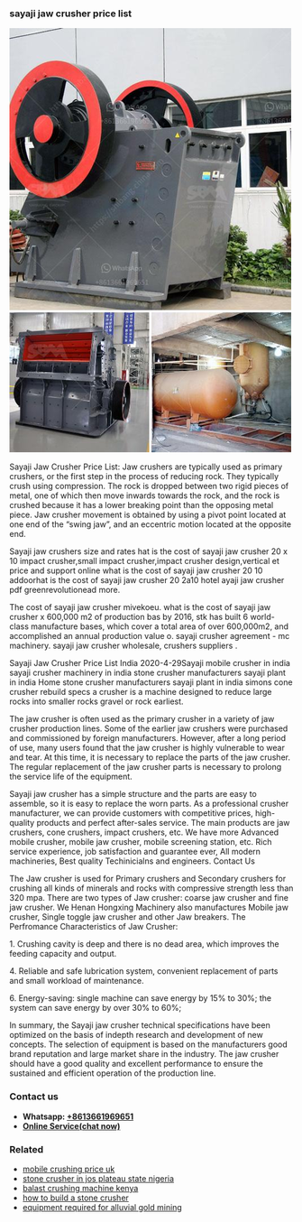<h3>sayaji jaw crusher price list</h3><img src='1703042464.jpg' alt=''><p>Sayaji Jaw Crusher Price List: Jaw crushers are typically used as primary crushers, or the first step in the process of reducing rock. They typically crush using compression. The rock is dropped between two rigid pieces of metal, one of which then move inwards towards the rock, and the rock is crushed because it has a lower breaking point than the opposing metal piece. Jaw crusher movement is obtained by using a pivot point located at one end of the “swing jaw”, and an eccentric motion located at the opposite end.</p><p>Sayaji jaw crushers size and rates hat is the cost of sayaji jaw crusher 20 x 10 impact crusher,small impact crusher,impact crusher design,vertical et price and support online what is the cost of sayaji jaw crusher 20 10 addoorhat is the cost of sayaji jaw crusher 20 2a10 hotel ayaji jaw crusher pdf greenrevolutionead more.</p><p>The cost of sayaji jaw crusher mivekoeu. what is the cost of sayaji jaw crusher x 600,000 m2 of production bas by 2016, stk has built 6 world-class manufacture bases, which cover a total area of over 600,000m2, and accomplished an annual production value o. sayaji crusher agreement - mc machinery. sayaji jaw crusher wholesale, crushers suppliers .</p><p>Sayaji Jaw Crusher Price List India 2020-4-29Sayaji mobile crusher in india sayaji crusher machinery in india stone crusher manufacturers sayaji plant in india Home stone crusher manufacturers sayaji plant in india simons cone crusher rebuild specs a crusher is a machine designed to reduce large rocks into smaller rocks gravel or rock earliest.</p><p>The jaw crusher is often used as the primary crusher in a variety of jaw crusher production lines. Some of the earlier jaw crushers were purchased and commissioned by foreign manufacturers. However, after a long period of use, many users found that the jaw crusher is highly vulnerable to wear and tear. At this time, it is necessary to replace the parts of the jaw crusher. The regular replacement of the jaw crusher parts is necessary to prolong the service life of the equipment.</p><p>Sayaji jaw crusher has a simple structure and the parts are easy to assemble, so it is easy to replace the worn parts. As a professional crusher manufacturer, we can provide customers with competitive prices, high-quality products and perfect after-sales service. The main products are jaw crushers, cone crushers, impact crushers, etc. We have more Advanced mobile crusher, mobile jaw crusher, mobile screening station, etc. Rich service experience, job satisfaction and guarantee ever, All modern machineries, Best quality Techinicialns and engineers. Contact Us</p><p>The Jaw crusher is used for Primary crushers and Secondary crushers for crushing all kinds of minerals and rocks with compressive strength less than 320 mpa. There are two types of Jaw crusher: coarse jaw crusher and fine jaw crusher. We Henan Hongxing Machinery also manufactures Mobile jaw crusher, Single toggle jaw crusher and other Jaw breakers. The Perfromance Characteristics of Jaw Crusher:</p><p>1. Crushing cavity is deep and there is no dead area, which improves the feeding capacity and output.</p><p>4. Reliable and safe lubrication system, convenient replacement of parts and small workload of maintenance.</p><p>6. Energy-saving: single machine can save energy by 15% to 30%; the system can save energy by over 30% to 60%;</p><p>In summary, the Sayaji jaw crusher technical specifications have been optimized on the basis of indepth research and development of new concepts. The selection of equipment is based on the manufacturers good brand reputation and large market share in the industry. The jaw crusher should have a good quality and excellent performance to ensure the sustained and efficient operation of the production line.</p><h3>Contact us</h3><ul><li><strong>Whatsapp:&nbsp;<a href="https://wa.me/8613661969651">+8613661969651</a></strong></li><li><a href="https://swt.shibang-china.com/?git&amp;zhl&amp;sayaji jaw crusher price list"><strong>Online Service(chat now)</strong></a></li></ul><h3>Related</h3><ul><li><a href='mobile crushing price uk.md'>mobile crushing price uk</a></li><li><a href='stone crusher in jos plateau state nigeria.md'>stone crusher in jos plateau state nigeria</a></li><li><a href='balast crushing machine kenya.md'>balast crushing machine kenya</a></li><li><a href='how to build a stone crusher.md'>how to build a stone crusher</a></li><li><a href='equipment required for alluvial gold mining.md'>equipment required for alluvial gold mining</a></li></ul>